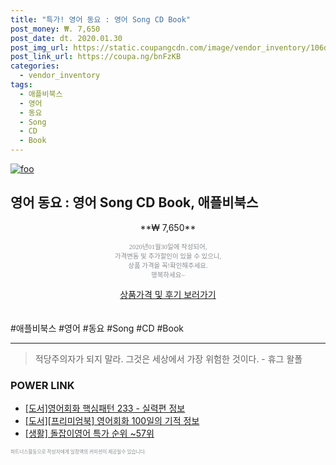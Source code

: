 ```yaml
--- 
title: "특가! 영어 동요 : 영어 Song CD Book" 
post_money: ₩. 7,650 
post_date: dt. 2020.01.30 
post_img_url: https://static.coupangcdn.com/image/vendor_inventory/106d/471eb8e433a0a9ca5782f93cf21865771a8c449182448925685b13fb21ae.jpg 
post_link_url: https://coupa.ng/bnFzKB 
categories: 
  - vendor_inventory 
tags: 
  - 애플비북스 
  - 영어 
  - 동요 
  - Song 
  - CD 
  - Book 
--- 
```

[![foo](https://static.coupangcdn.com/image/vendor_inventory/106d/471eb8e433a0a9ca5782f93cf21865771a8c449182448925685b13fb21ae.jpg)](https://coupa.ng/bnFzKB) 

## 영어 동요 : 영어 Song CD Book, 애플비북스 
<p style="text-align: center;">**₩ 7,650**</p> 
<p style="text-align: center;"><span style="color: #898c8f; font-family: Georgia,Times,serif; font-size: 0.75em;">2020년01월30일에 작성되어, <br>가격변동 및 추가할인이 있을 수 있으니,<br> 상품 가격을 꼭!확인해주세요.<br>행복하세요~</span> 
</p>	 
<div markdown="0" style="text-align: center;"><a href="https://coupa.ng/bnFzKB" class="btn btn--success">상품가격 및 후기 보러가기</a></div> 
<br><br> 
  #애플비북스 #영어 #동요 #Song #CD #Book 
<hr> 

> 적당주의자가 되지 말라. 그것은 세상에서 가장 위험한 것이다. - 휴그 왈폴 


### POWER LINK

* <a href="https://blog.naver.com/santokki14/221769408108" target="_blank">[도서]영어회화 핵심패턴 233 - 실력편 정보</a>
* <a href="https://blog.naver.com/sakai111/221760400551" target="_blank">[도서][프리미엄북] 영어회화 100일의 기적 정보</a>
* <a href="https://blog.naver.com/sakai111/221783517554" target="_blank"> [생활] 돌잡이영어 특가 순위 ~57위</a>

<span style="color: #898c8f; font-family: Georgia,Times,serif; font-size: 0.55em;">파트너스활동으로 작성자에게 일정액의 커미션이 제공될수 있습니다.</span> 
